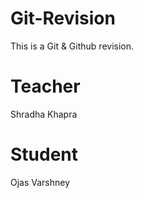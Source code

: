 # Git-Revision
This is a Git &amp; Github revision.

# Teacher
Shradha Khapra

# Student
Ojas Varshney
